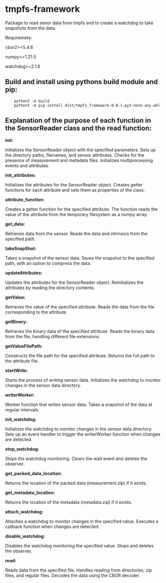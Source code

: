 # tmpfs-framework
Package to read senor data from tmpfs and to create a watchdog to take snapshots from the data.

Requiremets:

cbor2>=5.4.6

numpy>=1.21.5

watchdog>=2.1.6


## Build and install using pythons build module and pip:

        python3 -m build
        python3 -m pip install dist/tmpfs_framework-0.0.1-py3-none-any.whl


## Explanation of the purpose of each function in the SensorReader class and the read function:

**__init__:**

Initializes the SensorReader object with the specified parameters.
Sets up the directory paths, filenames, and sensor attributes.
Checks for the presence of measurement and metadata files.
Initializes multiprocessing events and attributes.

**init_attributes:**

Initializes the attributes for the SensorReader object.
Creates getter functions for each attribute and sets them as properties of the class.

**attribute_function:**

Creates a getter function for the specified attribute.
The function reads the value of the attribute from the temporary filesystem as a numpy array.

**get_data:**

Retrieves data from the sensor.
Reads the data and intrinsics from the specified path.

**takeSnapShot:**

Takes a snapshot of the sensor data.
Saves the snapshot to the specified path, with an option to compress the data.

**updateAttributes:**

Updates the attributes for the SensorReader object.
Reinitializes the attributes by reading the directory contents.

**getValue:**

Retrieves the value of the specified attribute.
Reads the data from the file corresponding to the attribute.

**getBinary:**

Retrieves the binary data of the specified attribute.
Reads the binary data from the file, handling different file extensions.

**getValueFilePath:**

Constructs the file path for the specified attribute.
Returns the full path to the attribute file.

**startWrite:**

Starts the process of writing sensor data.
Initializes the watchdog to monitor changes in the sensor data directory.

**writerWorker:**

Worker function that writes sensor data.
Takes a snapshot of the data at regular intervals.

**init_watchdog:**

Initializes the watchdog to monitor changes in the sensor data directory.
Sets up an event handler to trigger the writerWorker function when changes are detected.

**stop_watchdog:**

Stops the watchdog monitoring.
Clears the wait event and deletes the observer.

**get_packed_data_location:**

Returns the location of the packed data (measurement.zip) if it exists.

**get_metadata_location:**

Returns the location of the metadata (metadata.zip) if it exists.

**attach_watchdog:**

Attaches a watchdog to monitor changes in the specified value.
Executes a callback function when changes are detected.

**disable_watchdog:**

Disables the watchdog monitoring the specified value.
Stops and deletes the observer.

**read:**

Reads data from the specified file.
Handles reading from directories, zip files, and regular files.
Decodes the data using the CBOR decoder.
